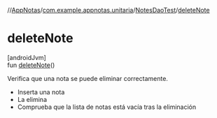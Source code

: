 //[AppNotas](../../../index.md)/[com.example.appnotas.unitaria](../index.md)/[NotesDaoTest](index.md)/[deleteNote](delete-note.md)

# deleteNote

[androidJvm]\
fun [deleteNote](delete-note.md)()

Verifica que una nota se puede eliminar correctamente.

- 
   Inserta una nota
- 
   La elimina
- 
   Comprueba que la lista de notas está vacía tras la eliminación
